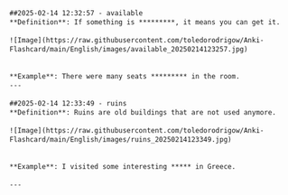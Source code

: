 
    ##2025-02-14 12:32:57 - available
    **Definition**: If something is *********, it means you can get it.
    
    ![Image](https://raw.githubusercontent.com/toledorodrigow/Anki-Flashcard/main/English/images/available_20250214123257.jpg)


    **Example**: There were many seats ********* in the room.
    ---
    
    ##2025-02-14 12:33:49 - ruins
    **Definition**: Ruins are old buildings that are not used anymore.
    
    ![Image](https://raw.githubusercontent.com/toledorodrigow/Anki-Flashcard/main/English/images/ruins_20250214123349.jpg)


    **Example**: I visited some interesting ***** in Greece.
    
    ---
    